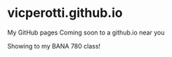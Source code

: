 # vicperotti.github.io
My GitHub pages
Coming soon to a github.io near you

Showing to my BANA 780 class!
